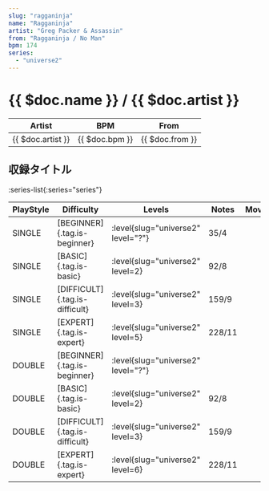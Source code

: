 ```yaml
---
slug: "ragganinja"
name: "Ragganinja"
artist: "Greg Packer & Assassin"
from: "Ragganinja / No Man"
bpm: 174
series:
  - "universe2"
---
```


# {{ $doc.name }} / {{ $doc.artist }}

|Artist|BPM|From|
|------|---|----|
|{{ $doc.artist }}|{{ $doc.bpm }}|{{ $doc.from }}|

## 収録タイトル

:series-list{:series="series"}

|PlayStyle|Difficulty|Levels|Notes|Movie|
|---------|----------|------|-----|-----|
|SINGLE|[BEGINNER]{.tag.is-beginner}|<div class="field is-grouped is-grouped-multiline"> :level{slug="universe2" level="?"}</div>|35/4||
|SINGLE|[BASIC]{.tag.is-basic}|<div class="field is-grouped is-grouped-multiline"> :level{slug="universe2" level=2}</div>|92/8||
|SINGLE|[DIFFICULT]{.tag.is-difficult}|<div class="field is-grouped is-grouped-multiline"> :level{slug="universe2" level=3}</div>|159/9||
|SINGLE|[EXPERT]{.tag.is-expert}|<div class="field is-grouped is-grouped-multiline"> :level{slug="universe2" level=5}</div>|228/11||
|DOUBLE|[BEGINNER]{.tag.is-beginner}|<div class="field is-grouped is-grouped-multiline"> :level{slug="universe2" level="?"}</div>|||
|DOUBLE|[BASIC]{.tag.is-basic}|<div class="field is-grouped is-grouped-multiline"> :level{slug="universe2" level=2}</div>|92/8||
|DOUBLE|[DIFFICULT]{.tag.is-difficult}|<div class="field is-grouped is-grouped-multiline"> :level{slug="universe2" level=3}</div>|159/9||
|DOUBLE|[EXPERT]{.tag.is-expert}|<div class="field is-grouped is-grouped-multiline"> :level{slug="universe2" level=6}</div>|228/11||
